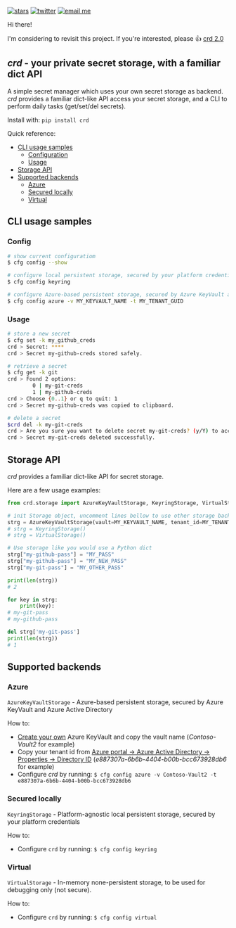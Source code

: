 [![stars](https://img.shields.io/github/stars/mbrg?icon=github&style=social)](https://github.com/mbrg)
[![twitter](https://img.shields.io/twitter/follow/mbrg0?icon=twitter&style=social&label=Follow)](https://twitter.com/intent/follow?screen_name=mbrg0)
[![email me](https://img.shields.io/badge/michael.bargury-owasp.org-red?logo=Gmail)](mailto:michael.bargury@owasp.org)

Hi there!

I'm considering to revisit this project. If you're interested, please 👍 [crd 2.0](https://github.com/mbrg/crd/issues/3)

## *crd* - your private secret storage, with a familiar dict API

A simple secret manager which uses your own secret storage as backend.
_crd_ provides a familiar dict-like API access your secret storage, 
and a CLI to perform daily tasks (get/set/del secrets).

Install with: `pip install crd`

Quick reference:
 - [CLI usage samples](#cli-usage-samples)
   - [Configuration](#config)
   - [Usage](#usage)
 - [Storage API](#storage-api)
 - [Supported backends](#supported-backends)
   - [Azure](#azure)
   - [Secured locally](#secured-locally)
   - [Virtual](#virtual)


## CLI usage samples

### Config

```bash
# show current configuratiom
$ cfg config --show

# configure local persistent storage, secured by your platform credentials
$ cfg config keyring

# configure Azure-based persistent storage, secured by Azure KeyVault and Azure Active Directory
$ cfg config azure -v MY_KEYVAULT_NAME -t MY_TENANT_GUID
```

### Usage
```bash
# store a new secret
$ cfg set -k my_github_creds        
crd > Secret: ****
crd > Secret my-github-creds stored safely.

# retrieve a secret
$ cfg get -k git        
crd > Found 2 options:
        0 | my-git-creds
        1 | my-github-creds
crd > Choose {0..1} or q to quit: 1
crd > Secret my-github-creds was copied to clipboard.

# delete a secret
$crd del -k my-git-creds
crd > Are you sure you want to delete secret my-git-creds? (y/Y) to accept: y
crd > Secret my-git-creds deleted successfully.
```

## Storage API

_crd_ provides a familiar dict-like API for secret storage.

Here are a few usage examples:

``` python
from crd.storage import AzureKeyVaultStorage, KeyringStorage, VirtualStorage

# init Storage object, uncomment lines bellow to use other storage backends
strg = AzureKeyVaultStorage(vault=MY_KEYVAULT_NAME, tenant_id=MY_TENANT_GUID)
# strg = KeyringStorage()
# strg = VirtualStorage() 

# Use storage like you would use a Python dict
strg["my-github-pass"] = "MY_PASS"
strg["my-github-pass"] = "MY_NEW_PASS"
strg["my-git-pass"] = "MY_OTHER_PASS"

print(len(strg))
# 2

for key in strg:
    print(key):
# my-git-pass
# my-github-pass

del strg['my-git-pass']
print(len(strg))
# 1
```


## Supported backends

### Azure

`AzureKeyVaultStorage` - Azure-based persistent storage, secured by Azure KeyVault and Azure Active Directory

How to:

- [Create your own][1] Azure KeyVault and copy the vault name (_Contoso-Vault2_ for example)
- Copy your tenant id from 
[Azure portal -> Azure Active Directory -> Properties -> Directory ID][2]
(_e887307a-6b6b-4404-b00b-bcc673928db6_ for example)
- Configure _crd_ by running: `$ cfg config azure -v Contoso-Vault2 -t e887307a-6b6b-4404-b00b-bcc673928db6`


[1]: https://portal.azure.com/#blade/Microsoft_AAD_IAM/ActiveDirectoryMenuBlade/Properties
[2]: https://docs.microsoft.com/en-us/azure/key-vault/quick-create-portal

### Secured locally

`KeyringStorage` - Platform-agnostic local persistent storage, secured by your platform credentials

How to:

- Configure `crd` by running: `$ cfg config keyring`

### Virtual

`VirtualStorage` - In-memory none-persistent storage, to be used for debugging only (not secure).

How to:

- Configure `crd` by running: `$ cfg config virtual`

